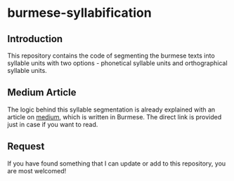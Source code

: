 # burmese-syllabification

## Introduction
This repository contains the code of segmenting the burmese texts into syllable units with two options - phonetical syllable units and orthographical syllable units.

## Medium Article
The logic behind this syllable segmentation is already explained with an article on [medium](https://aungsettpaing.medium.com/myanmar-syllabification-b5ba1d2d731e), which is written in Burmese. The direct link is provided just in case if you want to read.

## Request
If you have found something that I can update or add to this repository, you are most welcomed!
